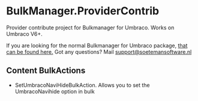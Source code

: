# BulkManager.ProviderContrib
Provider contribute project for Bulkmanager for Umbraco. Works on Umbraco V6+. 

If you are looking for the normal Bulkmanager for Umbraco package, [that can be found here.](http://soetemansoftware.nl/bulkmanager)
Got any questions? Mail support@soetemansoftware.nl



## Content BulkActions
- SetUmbracoNaviHideBulkAction. Allows you to set the UmbracoNavihide option in bulk

